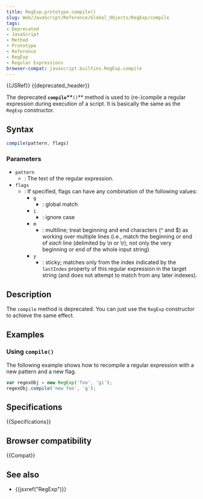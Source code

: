 ```yaml
---
title: RegExp.prototype.compile()
slug: Web/JavaScript/Reference/Global_Objects/RegExp/compile
tags:
- Deprecated
- JavaScript
- Method
- Prototype
- Reference
- RegExp
- Regular Expressions
browser-compat: javascript.builtins.RegExp.compile
---
```

{{JSRef}} {{deprecated_header}}

The deprecated **`compile`\*\***`()`\*\* method is used to (re-)compile a
regular expression during execution of a script. It is basically the same as the
`RegExp` constructor.

## Syntax

```js
compile(pattern, flags)
```

### Parameters

- `pattern`
  - : The text of the regular expression.
- `flags`
  - : If specified, flags can have any combination of the following values:
    - `g`
      - : global match
    - `i`
      - : ignore case
    - `m`
      - : multiline; treat beginning and end characters (^ and $) as working
        over multiple lines (i.e., match the beginning or end of _each_ line
        (delimited by \n or \r), not only the very beginning or end of the whole
        input string)
    - `y`
      - : sticky; matches only from the index indicated by the `lastIndex`
        property of this regular expression in the target string (and does not
        attempt to match from any later indexes).

## Description

The `compile` method is deprecated. You can just use the `RegExp` constructor to
achieve the same effect.

## Examples

### Using `compile()`

The following example shows how to recompile a regular expression with a new
pattern and a new flag.

```js
var regexObj = new RegExp('foo', 'gi');
regexObj.compile('new foo', 'g');
```

## Specifications

{{Specifications}}

## Browser compatibility

{{Compat}}

## See also

- {{jsxref("RegExp")}}
